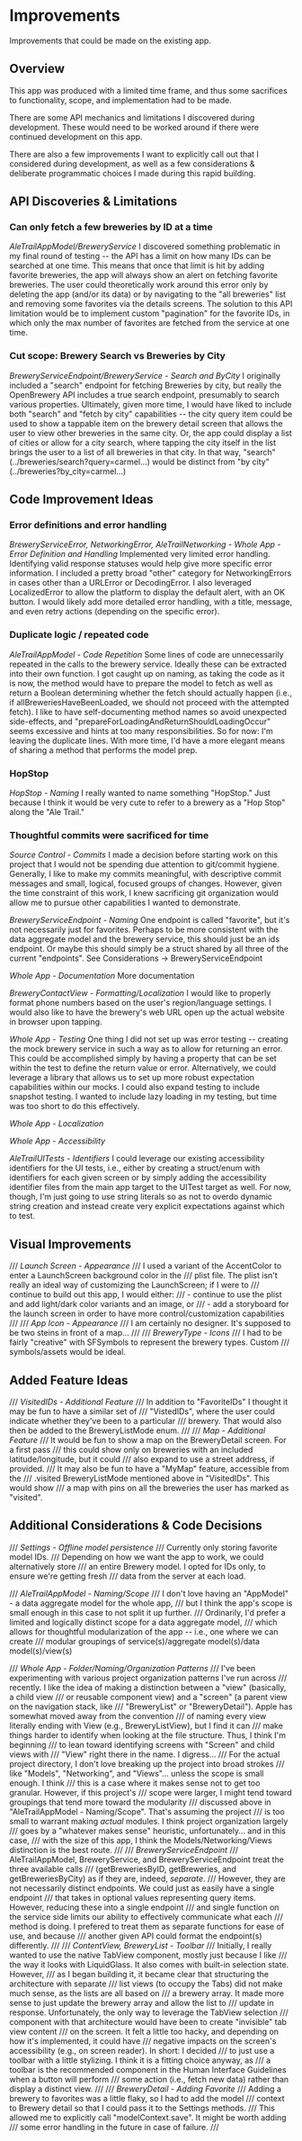 # Improvements

Improvements that could be made on the existing app.

## Overview

This app was produced with a limited time frame, and thus some sacrifices to
functionality, scope, and implementation had to be made.

There are some API mechanics and limitations I discovered during development.
These would need to be worked around if there were continued development on
this app.

There are also a few improvements I want to explicitly call out that I considered
during development, as well as a few considerations & deliberate programmatic
choices I made during this rapid building.

## API Discoveries & Limitations

### Can only fetch a few breweries by ID at a time
*AleTrailAppModel/BreweryService*
I discovered something problematic in my final round of testing -- the API has a limit on how
many IDs can be searched at one time. This means that once that limit is hit by adding favorite
breweries, the app will always show an alert on fetching favorite breweries. The user could
theoretically work around this error only by deleting the app (and/or its data) or by
navigating to the "all breweries" list and removing some favorites via the details screens.
The solution to this API limitation would be to implement
custom "pagination" for the favorite IDs, in which only the max number of favorites are fetched from
the service at one time.

### Cut scope: Brewery Search vs Breweries by City
*BreweryServiceEndpoint/BreweryService - Search and ByCity*
I originally included a "search" endpoint for fetching Breweries by city, but really
the OpenBrewery API includes a true search endpoint, presumably
to search various properties. Ultimately, given more time, I would have liked to
include both "search" and "fetch by city" capabilities -- the city query item could be used
to show a tappable item on the brewery detail screen that allows the user
to view other breweries in the same city. Or, the app could display a list
of cities or allow for a city search, where tapping the city itself in the list brings
the user to a list of all breweries in
that city. In that way, "search" (../breweries/search?query=carmel...) would be distinct
from "by city" (../breweries?by_city=carmel...)

## Code Improvement Ideas

### Error definitions and error handling
*BreweryServiceError, NetworkingError, AleTrailNetworking - Whole App - Error Definition and Handling*
Implemented very limited error handling. Identifying valid response statuses would help
give more specific error information. I included a pretty broad "other" category for
NetworkingErrors in cases other than a URLError or DecodingError.
I also leveraged LocalizedError to allow the platform
to display the default alert, with an OK button. I would likely add more detailed error
handling, with a title, message, and even retry actions (depending on the specific error).

### Duplicate logic / repeated code
*AleTrailAppModel - Code Repetition*
Some lines of code are unnecessarily repeated in the calls to the brewery service. Ideally
these can be extracted into their own function. I got caught up on naming, as taking
the code as it is now, the method would have to prepare the model to fetch as well as
return a Boolean determining whether the fetch should actually happen (i.e., if
allBreweriesHaveBeenLoaded, we should not proceed with the attempted fetch). I like
to have self-documenting method names so avoid unexpected side-effects, and
"prepareForLoadingAndReturnShouldLoadingOccur" seems excessive and hints at
too many responsibilities. So for now: I'm leaving the duplicate lines. With more time,
I'd have a more elegant means of sharing a method that performs the model prep.

### HopStop
*HopStop - Naming*
I really wanted to name something "HopStop." Just because I think it would
be very cute to refer to a brewery as a "Hop Stop" along the "Ale Trail."

### Thoughtful commits were sacrificed for time
*Source Control - Commits*
I made a decision before starting work on this project that I would not be spending due attention
to git/commit hygiene. Generally, I like to make my commits meaningful, with descriptive
commit messages and small, logical, focused groups of changes. However, given the time
constraint of this work, I knew sacrificing git organization would allow me to pursue other
capabilities I wanted to demonstrate.


*BreweryServiceEndpoint - Naming*
One endpoint is called "favorite", but it's not necessarily just for favorites. Perhaps to be more
consistent with the data aggregate model and the brewery service, this should just be an ids
endpoint. Or maybe this should simply be a struct shared by all three of the current "endpoints".
See Considerations -> BreweryServiceEndpoint

*Whole App - Documentation*
More documentation

*BreweryContactView - Formatting/Localization*
I would like to properly format phone numbers based on the
user's region/language settings. I would also like to have the
brewery's web URL open up the actual website  in browser
upon tapping.

*Whole App - Testing*
One thing I did not set up was error testing -- creating the mock brewery service in such a
way as to allow for returning an error. This could be accomplished simply by having a property
that can be set within the test to define the return value or error. Alternatively, we could
leverage a library that allows us to set up more robust expectation capabilities
within our mocks.
I could also expand testing to include snapshot testing.
I wanted to include lazy loading in my testing, but time was too short to
do this effectively.

*Whole App - Localization*

*Whole App - Accessibility*

*AleTrailUITests - Identifiers*
I could leverage our existing accessibility identifiers for the UI tests, i.e., either by creating
a struct/enum with identifiers for each given screen or by simply adding the accessibility identifier
files from the main app target to the UITest target as well. For now, though, I'm just going to use
string literals so as not to overdo dynamic string creation and instead create very explicit expectations
against which to test.

## Visual Improvements
/// *Launch Screen - Appearance*
/// I used a variant of the AccentColor to enter a LaunchScreen background color in the
/// plist file. The plist isn't really an ideal way of customizing the LaunchScreen; if I were to
/// continue to build out this app, I would either:
/// - continue to use the plist and add light/dark color variants and an image, or
/// - add a storyboard for the launch screen in order to have more control/customization capabilities
///
/// *App Icon - Appearance*
/// I am certainly no designer. It's supposed to be two steins in front of a map...
///
/// *BreweryType - Icons*
/// I had to be fairly "creative" with SFSymbols to represent the brewery types. Custom
/// symbols/assets would be ideal.

## Added Feature Ideas
/// *VisitedIDs - Additional Feature*
/// In addition to "FavoriteIDs" I thought it may be fun to have a similar set of
/// "VistedIDs", where the user could indicate whether they've been to a particular
/// brewery. That would also then be added to the BreweryListMode enum.
///
/// *Map - Additional Feature*
/// It would be fun to show a map on the BreweryDetail screen. For a first pass
/// this could show only on breweries with an included latitude/longitude, but it could
/// also expand to use a street address, if provided.
/// It may also be fun to have a "MyMap" feature, accessible from the
/// .visited BreweryListMode mentioned above in "VisitedIDs". This would show
/// a map with pins on all the breweries the user has marked as "visited".

## Additional Considerations & Code Decisions

/// *Settings - Offline model persistence*
/// Currently only storing favorite model IDs.
/// Depending on how we want the app to work, we could alternatively store
/// an entire Brewery model. I opted for IDs only, to ensure we're getting fresh
/// data from the server at each load.

/// *AleTrailAppModel - Naming/Scope*
/// I don't love having an "AppModel" - a data aggregate model for the whole app,
/// but I think the app's scope is small enough in this case to not split it up further.
/// Ordinarily, I'd prefer a limited and logically distinct scope for a data aggregate model,
/// which allows for thoughtful modularization of the app -- i.e., one where we can create
/// modular groupings of service(s)/aggregate model(s)/data model(s)/view(s)

/// *Whole App - Folder/Naming/Organization Patterns*
/// I've been experimenting with various project organization patterns I've run across
/// recently. I like the idea of making a distinction between a "view" (basically, a child view
/// or reusable component view) and a "screen" (a parent view on the navigation stack, like
/// "BreweryList" or "BreweryDetail"). Apple has somewhat moved away from the convention
/// of naming every view literally ending with View (e.g., BreweryListView), but I find it can
/// make things harder to identify when looking at the file structure. Thus, I think I'm beginning
/// to lean toward identifying screens with "Screen" and child views with
/// "View" right there in the name. I digress...
/// For the actual project directory, I don't love breaking up the project into broad strokes
/// like "Models", "Networking", and "Views"... unless the scope is small enough. I think
/// this is a case where it makes sense not to get too granular. However, if this project's
/// scope were larger, I might tend toward groupings that tend more toward the modularity
/// discussed above in "AleTrailAppModel - Naming/Scope". That's assuming the project
/// is too small to warrant making *actual* modules. I think project organization largely
/// goes by a "whatever makes sense" heuristic, unfortunately... and in this case,
/// with the size of this app, I think the Models/Networking/Views distinction is the best route.
///
/// *BreweryServiceEndpoint*
/// AleTrailAppModel, BreweryService, and BreweryServiceEndpoint treat the three available calls
/// (getBreweriesByID, getBreweries, and getBreweriesByCity) as if they are, indeed, *separate*.
/// However, they are not necessarily distinct endpoints. We could just as easily have a single endpoint
/// that takes in optional values representing query items. However, reducing these into a single endpoint
/// and single function on the service side limits our ability to effectively communicate what each
/// method is doing. I prefered to treat them as separate functions for ease of use, and because
/// another given API could format the endpoint(s) differently.
///
/// *ContentView, BreweryList - Toolbar*
/// Initially, I really wanted to use the native TabView component, mostly just because I like
/// the way it looks with LiquidGlass. It also comes with built-in selection state. However,
/// as I began building it, it became clear that structuring the architecture with separate
/// list views (to occupy the Tabs) did not make much sense, as the lists are all based on
/// a brewery array. It made more sense to just update the brewery array and allow the list to
/// update in response. Unfortunately, the only way to leverage the TabView selection
/// component with that architecture would have been to create "invisible" tab view content
/// on the screen. It felt a little too hacky, and depending on how it's implemented, it could have
/// negative impacts on the screen's accessibility (e.g., on screen reader). In short: I decided
/// to just use a toolbar with a little stylizing. I think it is a fitting choice anyway, as
/// a toolbar is the recommended component in the Human Interface Guidelines when a button will perform
/// some action (i.e., fetch new data) rather than display a distinct view.
///
/// *BreweryDetail - Adding Favorite*
/// Adding a brewery to favorites was a little flaky, so I had to add the model
/// context to Brewery detail so that I could pass it to the Settings methods.
/// This allowed me to explicitly call "modelContext.save". It might be worth adding
/// some error handling in the future in case of failure.
///

